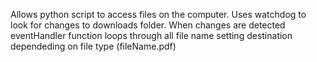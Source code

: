 Allows python script to access files on the computer.
Uses watchdog to look for changes to downloads folder.
When changes are detected eventHandler function loops through all file name setting destination dependeding on file type (fileName.pdf)